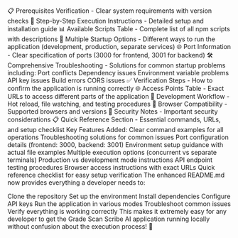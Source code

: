 📋 Prerequisites Verification - Clear system requirements with version checks
🚀 Step-by-Step Execution Instructions - Detailed setup and installation guide
📊 Available Scripts Table - Complete list of all npm scripts with descriptions
🔄 Multiple Startup Options - Different ways to run the application (development, production, separate services)
🌐 Port Information - Clear specification of ports (3000 for frontend, 3001 for backend)
🛠️ Comprehensive Troubleshooting - Solutions for common startup problems including:
Port conflicts
Dependency issues
Environment variable problems
API key issues
Build errors
CORS issues
✅ Verification Steps - How to confirm the application is running correctly
🌐 Access Points Table - Exact URLs to access different parts of the application
🔄 Development Workflow - Hot reload, file watching, and testing procedures
📱 Browser Compatibility - Supported browsers and versions
🔐 Security Notes - Important security considerations
📋 Quick Reference Section - Essential commands, URLs, and setup checklist
Key Features Added:
Clear command examples for all operations
Troubleshooting solutions for common issues
Port configuration details (frontend: 3000, backend: 3001)
Environment setup guidance with actual file examples
Multiple execution options (concurrent vs separate terminals)
Production vs development mode instructions
API endpoint testing procedures
Browser access instructions with exact URLs
Quick reference checklist for easy setup verification
The enhanced README.md now provides everything a developer needs to:

Clone the repository
Set up the environment
Install dependencies
Configure API keys
Run the application in various modes
Troubleshoot common issues
Verify everything is working correctly
This makes it extremely easy for any developer to get the Grade Scan Scribe AI application running locally without confusion about the execution process! 🎉
